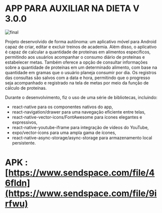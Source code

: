 #  APP PARA AUXILIAR NA DIETA V 3.0.0



![final](https://github.com/BernardoliveiraFiap/Proteine/assets/126569987/d6a14e67-8f1c-418a-a709-a1e6fc87b124)

Projeto desenvolvido de forma autônoma: um aplicativo móvel para Android capaz de criar, editar e excluir treinos de academia. Além disso, o aplicativo é capaz de calcular a quantidade de proteínas em alimentos específicos, permitindo aos usuários acompanhar o consumo diário de proteínas e estabelecer metas. Também oferece a opção de consultar informações sobre a quantidade de proteínas em um determinado alimento, com base na quantidade em gramas que o usuário planeja consumir por dia. Os registros das consultas são salvos com a data e hora, permitindo que o progresso seja acompanhado e registrado na tela de metas por meio da função de cálculo de proteínas.

Durante o desenvolvimento, fiz o uso de uma série de bibliotecas, 
incluindo:

- react-native para os componentes nativos do app,
- react-navigation/drawer para uma navegação eficiente entre telas,
- react-native-vector-icons/FontAwesome para ícones elegantes e expressivos,
- react-native-youtube-iframe para integração de vídeos do YouTube,
- expo/vector-icons para uma ampla gama de ícones,
- react-native-async-storage/async-storage para armazenamento local persistente.

# APK : [https://www.sendspace.com/file/46fldn](https://www.sendspace.com/file/9irfwu)

